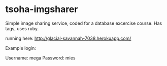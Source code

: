 tsoha-imgsharer
=====

Simple image sharing service, coded for a database excercise course.
Has tags, uses ruby.

running here: http://glacial-savannah-7038.herokuapp.com/

Example login:

Username: mega
Password: mies
